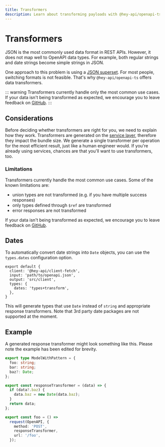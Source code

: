 ```yaml
---
title: Transformers
description: Learn about transforming payloads with @hey-api/openapi-ts.
---
```


# Transformers

JSON is the most commonly used data format in REST APIs. However, it does not map well to OpenAPI data types. For example, both regular strings and date strings become simple strings in JSON.

One approach to this problem is using a [JSON superset](https://github.com/blitz-js/superjson). For most people, switching formats is not feasible. That's why `@hey-api/openapi-ts` offers data transformers.

::: warning
Transformers currently handle only the most common use cases. If your data isn't being transformed as expected, we encourage you to leave feedback on [GitHub](https://github.com/hey-api/openapi-ts/issues).
:::

## Considerations

Before deciding whether transformers are right for you, we need to explain how they work. Transformers are generated on the [service layer](/openapi-ts/output#api-services), therefore they impact the bundle size. We generate a single transformer per operation for the most efficient result, just like a human engineer would. If you're already using services, chances are that you'll want to use transformers, too.

### Limitations

Transformers currently handle the most common use cases. Some of the known limitations are:

- union types are not transformed (e.g. if you have multiple success responses)
- only types defined through `$ref` are transformed
- error responses are not transformed

If your data isn't being transformed as expected, we encourage you to leave feedback on [GitHub](https://github.com/hey-api/openapi-ts/issues).

## Dates

To automatically convert date strings into `Date` objects, you can use the `types.dates` configuration option.

```js{6}
export default {
  client: '@hey-api/client-fetch',
  input: 'path/to/openapi.json',
  output: 'src/client',
  types: {
    dates: 'types+transform',
  },
}
```

This will generate types that use `Date` instead of `string` and appropriate response transformers. Note that 3rd party date packages are not supported at the moment.

## Example

A generated response transformer might look something like this. Please note the example has been edited for brevity.

```ts
export type ModelWithPattern = {
  foo: string;
  bar: string;
  baz?: Date;
};

export const responseTransformer = (data) => {
  if (data?.baz) {
    data.baz = new Date(data.baz);
  }
  return data;
};

export const foo = () =>
  request(OpenAPI, {
    method: 'POST',
    responseTransformer,
    url: '/foo',
  });
```
